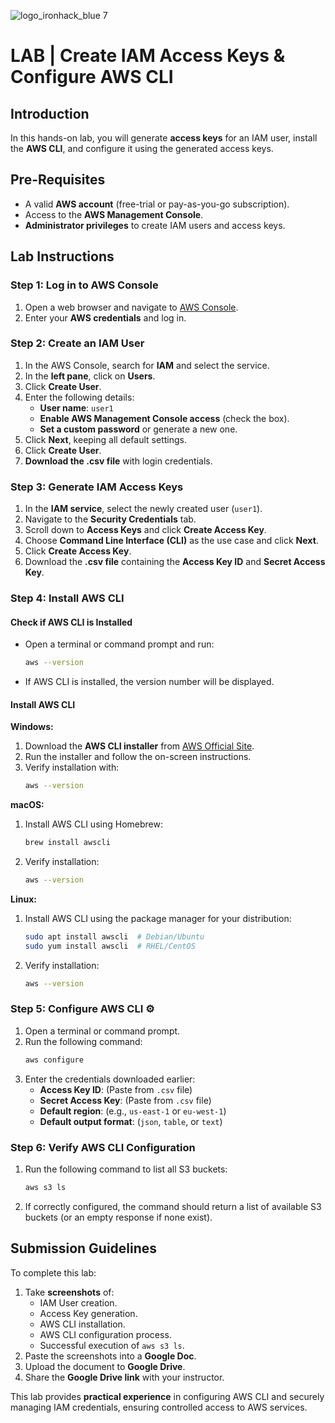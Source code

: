 ![logo_ironhack_blue 7](https://user-images.githubusercontent.com/23629340/40541063-a07a0a8a-601a-11e8-91b5-2f13e4e6b441.png)

# LAB | Create IAM Access Keys & Configure AWS CLI

## Introduction

In this hands-on lab, you will generate **access keys** for an IAM user, install the **AWS CLI**, and configure it using the generated access keys.

## **Pre-Requisites**

- A valid **AWS account** (free-trial or pay-as-you-go subscription).
- Access to the **AWS Management Console**.
- **Administrator privileges** to create IAM users and access keys.

## Lab Instructions

### **Step 1: Log in to AWS Console**
1. Open a web browser and navigate to [AWS Console](https://aws.amazon.com/console/).
2. Enter your **AWS credentials** and log in.

### **Step 2: Create an IAM User**
1. In the AWS Console, search for **IAM** and select the service.
2. In the **left pane**, click on **Users**.
3. Click **Create User**.
4. Enter the following details:
   - **User name**: `user1`
   - **Enable AWS Management Console access** (check the box).
   - **Set a custom password** or generate a new one.
5. Click **Next**, keeping all default settings.
6. Click **Create User**.
7. **Download the .csv file** with login credentials.

### **Step 3: Generate IAM Access Keys**
1. In the **IAM service**, select the newly created user (`user1`).
2. Navigate to the **Security Credentials** tab.
3. Scroll down to **Access Keys** and click **Create Access Key**.
4. Choose **Command Line Interface (CLI)** as the use case and click **Next**.
5. Click **Create Access Key**.
6. Download the **.csv file** containing the **Access Key ID** and **Secret Access Key**.

### **Step 4: Install AWS CLI**
#### **Check if AWS CLI is Installed**
- Open a terminal or command prompt and run:
  ```bash
  aws --version
  ```
- If AWS CLI is installed, the version number will be displayed.

#### **Install AWS CLI**
**Windows:**
1. Download the **AWS CLI installer** from [AWS Official Site](https://aws.amazon.com/cli/).
2. Run the installer and follow the on-screen instructions.
3. Verify installation with:
   ```bash
   aws --version
   ```

**macOS:**
1. Install AWS CLI using Homebrew:
   ```bash
   brew install awscli
   ```
2. Verify installation:
   ```bash
   aws --version
   ```

**Linux:**
1. Install AWS CLI using the package manager for your distribution:
   ```bash
   sudo apt install awscli  # Debian/Ubuntu
   sudo yum install awscli  # RHEL/CentOS
   ```
2. Verify installation:
   ```bash
   aws --version
   ```

### **Step 5: Configure AWS CLI ⚙️**
1. Open a terminal or command prompt.
2. Run the following command:
   ```bash
   aws configure
   ```
3. Enter the credentials downloaded earlier:
   - **Access Key ID**: (Paste from `.csv` file)
   - **Secret Access Key**: (Paste from `.csv` file)
   - **Default region**: (e.g., `us-east-1` or `eu-west-1`)
   - **Default output format**: (`json`, `table`, or `text`)

### **Step 6: Verify AWS CLI Configuration**
1. Run the following command to list all S3 buckets:
   ```bash
   aws s3 ls
   ```
2. If correctly configured, the command should return a list of available S3 buckets (or an empty response if none exist).

## Submission Guidelines

To complete this lab:

1. Take **screenshots** of:
   - IAM User creation.
   - Access Key generation.
   - AWS CLI installation.
   - AWS CLI configuration process.
   - Successful execution of `aws s3 ls`.
2. Paste the screenshots into a **Google Doc**.
3. Upload the document to **Google Drive**.
4. Share the **Google Drive link** with your instructor.

This lab provides **practical experience** in configuring AWS CLI and securely managing IAM credentials, ensuring controlled access to AWS services.


